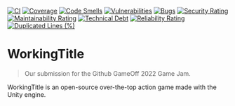 [![CI](https://github.com/EuleMitKeule/github-gameoff-2022/actions/workflows/ci.yml/badge.svg)](https://github.com/EuleMitKeule/github-gameoff-2022/actions/workflows/ci.yml)
[![Coverage](https://sonarcloud.io/api/project_badges/measure?project=EuleMitKeule_github-gameoff-2022&metric=coverage)](https://sonarcloud.io/summary/new_code?id=EuleMitKeule_github-gameoff-2022)
[![Code Smells](https://sonarcloud.io/api/project_badges/measure?project=EuleMitKeule_github-gameoff-2022&metric=code_smells)](https://sonarcloud.io/summary/new_code?id=EuleMitKeule_github-gameoff-2022)
[![Vulnerabilities](https://sonarcloud.io/api/project_badges/measure?project=EuleMitKeule_github-gameoff-2022&metric=vulnerabilities)](https://sonarcloud.io/summary/new_code?id=EuleMitKeule_github-gameoff-2022)
[![Bugs](https://sonarcloud.io/api/project_badges/measure?project=EuleMitKeule_github-gameoff-2022&metric=bugs)](https://sonarcloud.io/summary/new_code?id=EuleMitKeule_github-gameoff-2022)
[![Security Rating](https://sonarcloud.io/api/project_badges/measure?project=EuleMitKeule_github-gameoff-2022&metric=security_rating)](https://sonarcloud.io/summary/new_code?id=EuleMitKeule_github-gameoff-2022)
[![Maintainability Rating](https://sonarcloud.io/api/project_badges/measure?project=EuleMitKeule_github-gameoff-2022&metric=sqale_rating)](https://sonarcloud.io/summary/new_code?id=EuleMitKeule_github-gameoff-2022)
[![Technical Debt](https://sonarcloud.io/api/project_badges/measure?project=EuleMitKeule_github-gameoff-2022&metric=sqale_index)](https://sonarcloud.io/summary/new_code?id=EuleMitKeule_github-gameoff-2022)
[![Reliability Rating](https://sonarcloud.io/api/project_badges/measure?project=EuleMitKeule_github-gameoff-2022&metric=reliability_rating)](https://sonarcloud.io/summary/new_code?id=EuleMitKeule_github-gameoff-2022)
[![Duplicated Lines (%)](https://sonarcloud.io/api/project_badges/measure?project=EuleMitKeule_github-gameoff-2022&metric=duplicated_lines_density)](https://sonarcloud.io/summary/new_code?id=EuleMitKeule_github-gameoff-2022)

# WorkingTitle

> Our submission for the Github GameOff 2022 Game Jam.

WorkingTitle is an open-source over-the-top action game made with the Unity engine.
